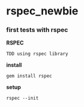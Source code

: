 # rspec_newbie

### first tests with rspec

**RSPEC**

`TDD using rspec library`

**install**

`gem install rspec`

**setup**

`rspec --init`
